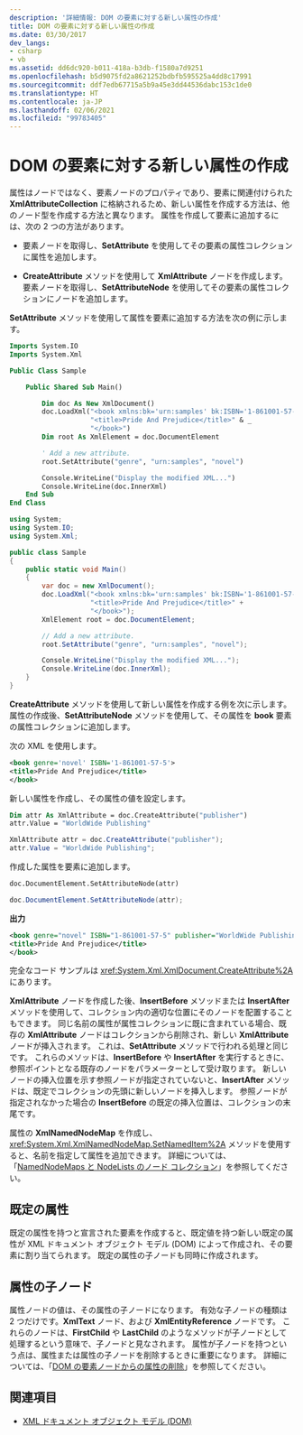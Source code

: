 ```yaml
---
description: '詳細情報: DOM の要素に対する新しい属性の作成'
title: DOM の要素に対する新しい属性の作成
ms.date: 03/30/2017
dev_langs:
- csharp
- vb
ms.assetid: dd6dc920-b011-418a-b3db-f1580a7d9251
ms.openlocfilehash: b5d9075fd2a8621252bdbfb595525a4dd8c17991
ms.sourcegitcommit: ddf7edb67715a5b9a45e3dd44536dabc153c1de0
ms.translationtype: HT
ms.contentlocale: ja-JP
ms.lasthandoff: 02/06/2021
ms.locfileid: "99783405"
---
```

# <a name="creating-new-attributes-for-elements-in-the-dom"></a>DOM の要素に対する新しい属性の作成

属性はノードではなく、要素ノードのプロパティであり、要素に関連付けられた **XmlAttributeCollection** に格納されるため、新しい属性を作成する方法は、他のノード型を作成する方法と異なります。 属性を作成して要素に追加するには、次の 2 つの方法があります。

- 要素ノードを取得し、**SetAttribute** を使用してその要素の属性コレクションに属性を追加します。

- **CreateAttribute** メソッドを使用して **XmlAttribute** ノードを作成します。要素ノードを取得し、**SetAttributeNode** を使用してその要素の属性コレクションにノードを追加します。

**SetAttribute** メソッドを使用して属性を要素に追加する方法を次の例に示します。

```vb
Imports System.IO
Imports System.Xml

Public Class Sample

    Public Shared Sub Main()

        Dim doc As New XmlDocument()
        doc.LoadXml("<book xmlns:bk='urn:samples' bk:ISBN='1-861001-57-5'>" & _
                    "<title>Pride And Prejudice</title>" & _
                    "</book>")
        Dim root As XmlElement = doc.DocumentElement

        ' Add a new attribute.
        root.SetAttribute("genre", "urn:samples", "novel")

        Console.WriteLine("Display the modified XML...")
        Console.WriteLine(doc.InnerXml)
    End Sub
End Class
```  
  
```csharp
using System;
using System.IO;
using System.Xml;

public class Sample
{
    public static void Main()
    {
        var doc = new XmlDocument();
        doc.LoadXml("<book xmlns:bk='urn:samples' bk:ISBN='1-861001-57-5'>" +
                    "<title>Pride And Prejudice</title>" +
                    "</book>");
        XmlElement root = doc.DocumentElement;

        // Add a new attribute.
        root.SetAttribute("genre", "urn:samples", "novel");

        Console.WriteLine("Display the modified XML...");
        Console.WriteLine(doc.InnerXml);
    }
}
```

**CreateAttribute** メソッドを使用して新しい属性を作成する例を次に示します。 属性の作成後、**SetAttributeNode** メソッドを使用して、その属性を **book** 要素の属性コレクションに追加します。

次の XML を使用します。
  
```xml
<book genre='novel' ISBN='1-861001-57-5'>
<title>Pride And Prejudice</title>
</book>
```

新しい属性を作成し、その属性の値を設定します。

```vb
Dim attr As XmlAttribute = doc.CreateAttribute("publisher")
attr.Value = "WorldWide Publishing"
```

```csharp
XmlAttribute attr = doc.CreateAttribute("publisher");
attr.Value = "WorldWide Publishing";
```

作成した属性を要素に追加します。

```vb
doc.DocumentElement.SetAttributeNode(attr)
```

```csharp
doc.DocumentElement.SetAttributeNode(attr);
```

**出力**

```xml
<book genre="novel" ISBN="1-861001-57-5" publisher="WorldWide Publishing">
<title>Pride And Prejudice</title>
</book>
```

完全なコード サンプルは <xref:System.Xml.XmlDocument.CreateAttribute%2A> にあります。

**XmlAttribute** ノードを作成した後、**InsertBefore** メソッドまたは **InsertAfter** メソッドを使用して、コレクション内の適切な位置にそのノードを配置することもできます。 同じ名前の属性が属性コレクションに既に含まれている場合、既存の **XmlAttribute** ノードはコレクションから削除され、新しい **XmlAttribute** ノードが挿入されます。 これは、**SetAttribute** メソッドで行われる処理と同じです。 これらのメソッドは、**InsertBefore** や **InsertAfter** を実行するときに、参照ポイントとなる既存のノードをパラメーターとして受け取ります。 新しいノードの挿入位置を示す参照ノードが指定されていないと、**InsertAfter** メソッドは、既定でコレクションの先頭に新しいノードを挿入します。 参照ノードが指定されなかった場合の **InsertBefore** の既定の挿入位置は、コレクションの末尾です。

属性の **XmlNamedNodeMap** を作成し、<xref:System.Xml.XmlNamedNodeMap.SetNamedItem%2A> メソッドを使用すると、名前を指定して属性を追加できます。 詳細については、「[NamedNodeMaps と NodeLists のノード コレクション](node-collections-in-namednodemaps-and-nodelists.md)」を参照してください。

## <a name="default-attributes"></a>既定の属性

既定の属性を持つと宣言された要素を作成すると、既定値を持つ新しい既定の属性が XML ドキュメント オブジェクト モデル (DOM) によって作成され、その要素に割り当てられます。 既定の属性の子ノードも同時に作成されます。

## <a name="attribute-child-nodes"></a>属性の子ノード

属性ノードの値は、その属性の子ノードになります。 有効な子ノードの種類は 2 つだけです。**XmlText** ノード、および **XmlEntityReference** ノードです。 これらのノードは、**FirstChild** や **LastChild** のようなメソッドが子ノードとして処理するという意味で、子ノードと見なされます。 属性が子ノードを持つという点は、属性または属性の子ノードを削除するときに重要になります。 詳細については、「[DOM の要素ノードからの属性の削除](removing-attributes-from-an-element-node-in-the-dom.md)」を参照してください。

## <a name="see-also"></a>関連項目

- [XML ドキュメント オブジェクト モデル (DOM)](xml-document-object-model-dom.md)

